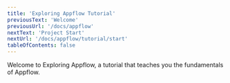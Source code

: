 ```yaml
---
title: 'Exploring Appflow Tutorial'
previousText: 'Welcome'
previousUrl: '/docs/appflow'
nextText: 'Project Start'
nextUrl: '/docs/appflow/tutorial/start'
tableOfContents: false
---
```


Welcome to Exploring Appflow, a tutorial that teaches you the fundamentals of Appflow.
